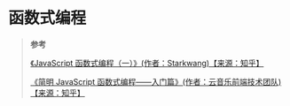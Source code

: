 # 函数式编程

> **参考**
>
> [《JavaScript 函数式编程（一）》(作者：Starkwang)【来源：知乎】](https://zhuanlan.zhihu.com/p/21714695)
>
> [《简明 JavaScript 函数式编程——入门篇》(作者：云音乐前端技术团队)【来源：知乎】](https://zhuanlan.zhihu.com/p/81302150)
